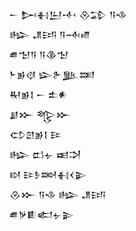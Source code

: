 <div class='block'>
<div class='line'>𒀸 𒄖𒈬𒌨𒋾 𒊮𒁉 𒀀𒈾</div>
<div class='line'>𒈗 𒂗𒅀 𒀀𒁄𒈛</div>
<div class='line'>𒌑𒈠𒀀 𒀀𒆠𒈠</div>
<div class='line'>𒈨𒂊𒋼 𒇽𒉿𒆥𒌅</div>
<div class='line'>𒊑𒂊𒋙 𒀸 𒉺𒀭</div>
<div class='line'>𒋗𒁍 𒈜𒁍</div>
<div class='line'>𒌌𒇻𒂊𒋙 𒄿</div>
<div class='line'>𒈗 𒆗𒉡 𒀜𒋫</div>
<div class='line'>𒊭 𒄿𒊩𒇷𒈬𒌋𒉌</div>
<div class='line'>𒊮𒁍 𒀀𒈾 𒈗 𒂗𒅀</div>
<div class='line'>𒌑𒃻𒀾𒅗𒉡𒉌</div>
</div>